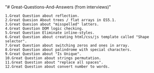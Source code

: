 "# Great-Questions-And-Answers (from interviews)" 
	
	1.Great Question about reflection.
	2.Great Quesion About trees / flat arrays in ES5.1.
	3.Great Quesion about "misspelled" latters.
	4.Great Question DOM logic checking.
	5.Great Question Eliminate inline-styles.
	6.Great Question about creating html/css/js template called "Shape selector".
	7.Great Question about switching zeros and ones in array.
	8.Great Question about palindrome with special characters. 
	9.Great Question about "Is Unique". 
	10.Great Question about strings permutation.
	11.Great Question about "replace all spaces".
	12.Great Question about convert number to words.
